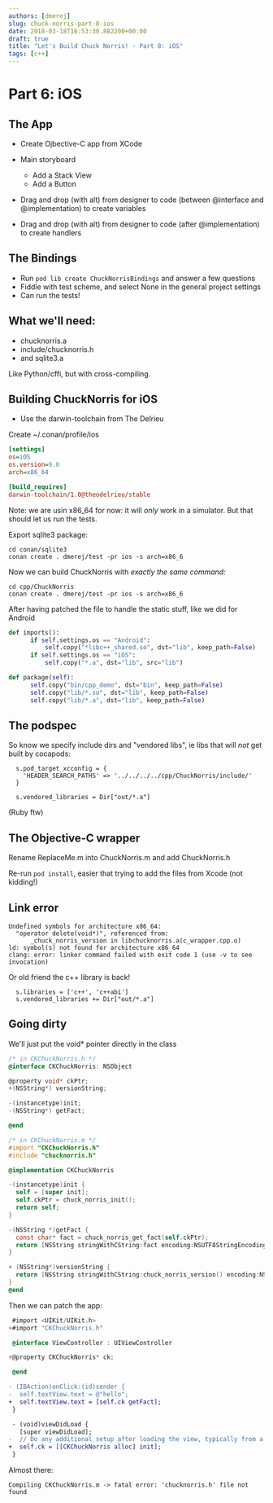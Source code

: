 ```yaml
---
authors: [dmerej]
slug: chuck-norris-part-8-ios
date: 2018-03-18T16:53:30.882200+00:00
draft: true
title: "Let's Build Chuck Norris! - Part 8: iOS"
tags: [c++]
---
```


# Part 6: iOS

## The App

* Create Ojbective-C app from XCode
* Main storyboard
  * Add a Stack View
  * Add a Button

* Drag and drop (with alt) from designer to code (between @interface and @implementation) to create variables
* Drag and drop (with alt) from designer to code (after @implementation) to create handlers

## The Bindings

* Run `pod lib create ChuckNorrisBindings` and answer a few questions
* Fiddle with test scheme, and select None in the general project settings
* Can run the tests!

## What we'll need:

* chucknorris.a
* include/chucknorris.h
* and sqlite3.a

Like Python/cffi, but with cross-compiling.

## Building ChuckNorris for iOS

* Use the darwin-toolchain from The Delrieu

Create ~/.conan/profile/ios

```ini
[settings]
os=iOS
os.version=9.0
arch=x86_64

[build_requires]
darwin-toolchain/1.0@theodelrieu/stable
```

Note: we are usin x86_64 for now: it will *only* work in a simulator. But that should let us run the tests.

Export sqlite3 package:

```
cd conan/sqlite3
conan create . dmerej/test -pr ios -s arch=x86_6
```

Now we can build ChuckNorris with *exactly the same command:*

```
cd cpp/ChuckNorris
conan create . dmerej/test -pr ios -s arch=x86_6
```

After having patched the file to handle the static stuff, like we did for Android

```python
def imports():
      if self.settings.os == "Android":
          self.copy("*libc++_shared.so", dst="lib", keep_path=False)
      if self.settings.os == "iOS":
          self.copy("*.a", dst="lib", src="lib")

def package(self):
      self.copy("bin/cpp_demo", dst="bin", keep_path=False)
      self.copy("lib/*.so", dst="lib", keep_path=False)
      self.copy("lib/*.a", dst="lib", keep_path=False)
```

## The podspec

So know we specify include dirs and "vendored libs", ie libs that will *not* get built by cocapods:

```
  s.pod_target_xcconfig = {
    'HEADER_SEARCH_PATHS' => '../../../../cpp/ChuckNorris/include/'
  }

  s.vendored_libraries = Dir["out/*.a"]
```

(Ruby ftw)

## The Objective-C wrapper

Rename ReplaceMe.m into ChuckNorris.m and add ChuckNorris.h

Re-run `pod install`, easier that trying to add the files from Xcode (not kidding!)

## Link error

```
Undefined symbols for architecture x86_64:
  "operator delete(void*)", referenced from:
      _chuck_norris_version in libchucknorris.a(c_wrapper.cpp.o)
ld: symbol(s) not found for architecture x86_64
clang: error: linker command failed with exit code 1 (use -v to see invocation)
```

Or old friend the c++ library is back!

```
  s.libraries = ['c++', 'c++abi']
  s.vendored_libraries += Dir["out/*.a"]
```

## Going dirty

We'll just put the void* pointer directly in the class

```objective-c
/* in CKChuckNorris.h */
@interface CKChuckNorris: NSObject

@property void* ckPtr;
+(NSString*) versionString;

-(instancetype)init;
-(NSString*) getFact;

@end
```

```objective-c
/* in CKChuckNorris.m */
#import "CKChuckNorris.h"
#include "chucknorris.h"

@implementation CKChuckNorris

-(instancetype)init {
  self = [super init];
  self.ckPtr = chuck_norris_init();
  return self;
}

-(NSString *)getFact {
  const char* fact = chuck_norris_get_fact(self.ckPtr);
  return [NSString stringWithCString:fact encoding:NSUTF8StringEncoding];
}

+ (NSString*)versionString {
  return [NSString stringWithCString:chuck_norris_version() encoding:NSUTF8StringEncoding];
}
@end
```

Then we can patch the app:

```objective-c
 #import <UIKit/UIKit.h>
+#import "CKChuckNorris.h"

 @interface ViewController : UIViewController

+@property CKChuckNorris* ck;

 @end
```

```patch
- (IBAction)onClick:(id)sender {
-  self.textView.text = @"hello";
+  self.textView.text = [self.ck getFact];
 }

 - (void)viewDidLoad {
   [super viewDidLoad];
-  // Do any additional setup after loading the view, typically from a nib.
+  self.ck = [[CKChuckNorris alloc] init];
 }
```

Almost there:
```
Compiling CKChuckNorris.m -> fatal error: 'chucknorris.h' file not found
```
